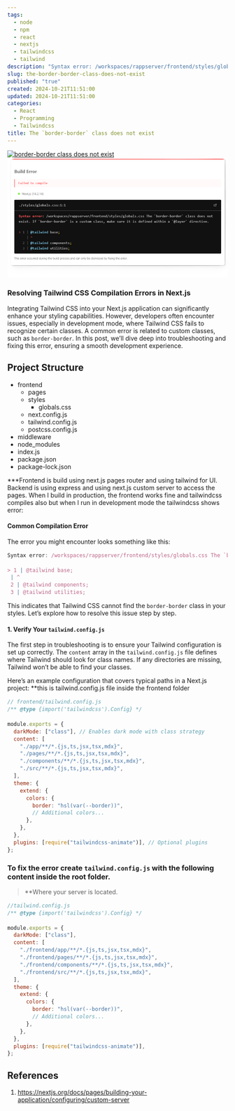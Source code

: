 ```yaml
---
tags:
  - node
  - npm
  - react
  - nextjs
  - tailwindcss
  - tailwind
description: "Syntax error: /workspaces/rappserver/frontend/styles/globals.css The `border-border` class does not exist. If `border-border` is a custom class, make sure it is defined within a `@layer` directive."
slug: the-border-border-class-does-not-exist
published: "true"
created: 2024-10-21T11:51:00
updated: 2024-10-21T11:51:00
categories:
  - React
  - Programming
  - Tailwindcss
title: The `border-border` class does not exist
---
```


[![border-border class does not exist](https://img.youtube.com/vi/BGyWsGnUS_M/0.jpg)](https://www.youtube.com/watch?v=BGyWsGnUS_M)
[![tailwindcss-compile-error.png](https://github.com/chitranjan-gupta/blogs/blob/master/images/tailwindcss-compile-error.png?raw=true)](https://github.com/chitranjan-gupta/blogs/blob/master/images/tailwindcss-compile-error.png?raw=true)
### Resolving Tailwind CSS Compilation Errors in Next.js

Integrating Tailwind CSS into your Next.js application can significantly enhance your styling capabilities. However, developers often encounter issues, especially in development mode, where Tailwind CSS fails to recognize certain classes. A common error is related to custom classes, such as `border-border`. In this post, we’ll dive deep into troubleshooting and fixing this error, ensuring a smooth development experience.
## Project Structure

- frontend 
	- pages 
	- styles 
		- globals.css 
	- next.config.js 
	- tailwind.config.js 
	- postcss.config.js 
- middleware
- node_modules
- index.js
- package.json
- package-lock.json

***Frontend is build using next.js pages router and using tailwind for UI.
Backend is using express and using next.js custom server to access the pages. When I build in production, the frontend works fine and tailwindcss compiles also but when I run in development mode the tailwindcss shows error: 
#### Common Compilation Error
The error you might encounter looks something like this:

```js
Syntax error: /workspaces/rappserver/frontend/styles/globals.css The `border-border` class does not exist. If `border-border` is a custom class, make sure it is defined within a `@layer` directive.

> 1 | @tailwind base;
 | ^
 2 | @tailwind components;
 3 | @tailwind utilities;
```
This indicates that Tailwind CSS cannot find the `border-border` class in your styles. Let’s explore how to resolve this issue step by step.

#### 1. Verify Your `tailwind.config.js`

The first step in troubleshooting is to ensure your Tailwind configuration is set up correctly. The `content` array in the `tailwind.config.js` file defines where Tailwind should look for class names. If any directories are missing, Tailwind won’t be able to find your classes.

Here’s an example configuration that covers typical paths in a Next.js project:
**this is tailwind.config.js file inside the frontend folder

```js
// frontend/tailwind.config.js
/** @type {import('tailwindcss').Config} */

module.exports = {
  darkMode: ["class"], // Enables dark mode with class strategy
  content: [
    "./app/**/*.{js,ts,jsx,tsx,mdx}",
    "./pages/**/*.{js,ts,jsx,tsx,mdx}",
    "./components/**/*.{js,ts,jsx,tsx,mdx}",
    "./src/**/*.{js,ts,jsx,tsx,mdx}",
  ],
  theme: {
    extend: {
      colors: {
        border: "hsl(var(--border))",
        // Additional colors...
      },
    },
  },
  plugins: [require("tailwindcss-animate")], // Optional plugins
};

```

### To fix the error create `tailwind.config.js` with the following content inside the root folder.

> **Where your server is located.

```js
//tailwind.config.js
/** @type {import('tailwindcss').Config} */

module.exports = {
  darkMode: ["class"],
  content: [
    "./frontend/app/**/*.{js,ts,jsx,tsx,mdx}",
    "./frontend/pages/**/*.{js,ts,jsx,tsx,mdx}",
    "./frontend/components/**/*.{js,ts,jsx,tsx,mdx}",
    "./frontend/src/**/*.{js,ts,jsx,tsx,mdx}",
  ],
  theme: {
    extend: {
      colors: {
        border: "hsl(var(--border))",
        // Additional colors...
      },
    },
  },
  plugins: [require("tailwindcss-animate")],
};
```

## References
1. https://nextjs.org/docs/pages/building-your-application/configuring/custom-server
